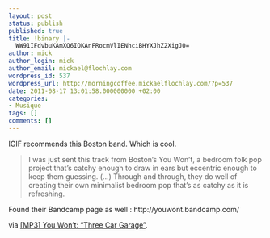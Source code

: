 ```yaml
---
layout: post
status: publish
published: true
title: !binary |-
  WW91IFdvbuKAmXQ6IOKAnFRocmVlIENhciBHYXJhZ2XigJ0=
author: mick
author_login: mick
author_email: mickael@flochlay.com
wordpress_id: 537
wordpress_url: http://morningcoffee.mickaelflochlay.com/?p=537
date: 2011-08-17 13:01:58.000000000 +02:00
categories:
- Musique
tags: []
comments: []
---
```

IGIF recommends this Boston band. Which is cool.
<blockquote>I was just sent this track from Boston’s You Won’t, a bedroom folk pop project that’s catchy enough to draw in ears but eccentric enough to keep them guessing. (...) Through and through, they do well of creating their own minimalist bedroom pop that’s as catchy as it is refreshing.</blockquote>
Found their Bandcamp page as well : http://youwont.bandcamp.com/

via <a href="http://www.iguessimfloating.net/2011/08/mp3-you-wont-three-car-garage.html">[MP3] You Won’t: “Three Car Garage”</a>.
